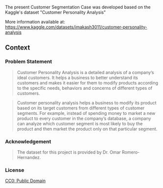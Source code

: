 The present Customer Segmentation Case was developed based on the Kaggle's dataset "Customer Personality Analysis"


More information available at: https://www.kaggle.com/datasets/imakash3011/customer-personality-analysis


## Context
### Problem Statement

> Customer Personality Analysis is a detailed analysis of a company’s ideal customers. It helps a business to better understand its customers and makes it easier for them to modify products according to the specific needs, behaviors and concerns of different types of customers.

> Customer personality analysis helps a business to modify its product based on its target customers from different types of customer segments. For example, instead of spending money to market a new product to every customer in the company’s database, a company can analyze which customer segment is most likely to buy the product and then market the product only on that particular segment.


### Acknowledgement
> The dataset for this project is provided by Dr. Omar Romero-Hernandez.


### License
<a href="https://creativecommons.org/publicdomain/zero/1.0/">CC0: Public Domain</a>

